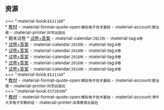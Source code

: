 ## 资源  
=== ":material-book:`EE21100`"  
    * [教材](http://api.cqu-openlib.cn/file?key=ic5uY291d02d) - :material-format-quote-open:`模拟电子技术基础` - :material-account:`唐治德` - :material-printer:`科学出版社`  
    * 期末试卷
        * [试卷+答案](http://api.cqu-openlib.cn/file?key=iOBk22i1fhnc) - :material-calendar:`2021秋` - :material-tag:`A卷`  
        * [试卷+答案](http://api.cqu-openlib.cn/file?key=ihmLX2i1fhed) - :material-calendar:`2019秋` - :material-tag:`A卷`  
        * [试卷+答案](http://api.cqu-openlib.cn/file?key=iSKUs2i1fgyh) - :material-calendar:`2018秋` - :material-tag:`A卷`  
        * [试卷+答案](http://api.cqu-openlib.cn/file?key=icdqI2i1fh8h) - :material-calendar:`2018秋` - :material-tag:`B卷`  
        * [试卷+答案](http://api.cqu-openlib.cn/file?key=i2Xix2i1fgoh) - :material-calendar:`2016秋` - :material-tag:`B卷`  
        * [试卷+答案](http://api.cqu-openlib.cn/file?key=ircjr2i1fgha) - :material-calendar:`2014秋` - :material-tag:`B卷`  
=== ":material-book:`EE21140`"  
    * [教材](http://api.cqu-openlib.cn/file?key=ic5uY291d02d) - :material-format-quote-open:`模拟电子技术基础` - :material-account:`唐治德` - :material-printer:`科学出版社`  
=== ":material-book:`EST20300`"  
    * [教材](http://api.cqu-openlib.cn/file?key=iPL9A28y5flg) - :material-format-quote-open:`模拟电子技术基础` - :material-account:`清华大学电子学教研组` - :material-printer:`高等教育出版社`  